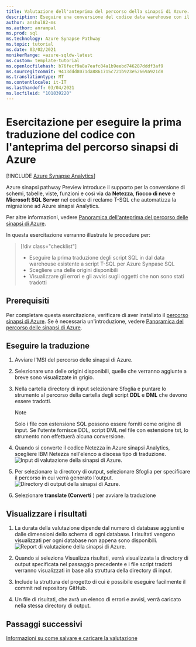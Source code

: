 ```yaml
---
title: Valutazione dell'anteprima del percorso della sinapsi di Azure.
description: Eseguire una conversione del codice data warehouse con il percorso delle sinapsi di Azure
author: anshul82-ms
ms.author: anrampal
ms.prod: sql
ms.technology: Azure Synapse Pathway
ms.topic: tutorial
ms.date: 03/02/2021
monikerRange: =azure-sqldw-latest
ms.custom: template-tutorial
ms.openlocfilehash: b76fecf9a8a7eafc84a1b9eebd746287dddf3af9
ms.sourcegitcommit: 9413ddd8071da8861715c721b923e52669a921d8
ms.translationtype: MT
ms.contentlocale: it-IT
ms.lasthandoff: 03/04/2021
ms.locfileid: "101839220"
---
```

# <a name="tutorial-to-perform-your-first-code-translation-with-azure-synapse-pathway-preview"></a>Esercitazione per eseguire la prima traduzione del codice con l'anteprima del percorso sinapsi di Azure
[!INCLUDE [Azure Synapse Analytics](../../includes/applies-to-version/asa.md)]

Azure sinapsi pathway Preview introduce il supporto per la conversione di schemi, tabelle, viste, funzioni e così via da **Netezza**, **fiocco di neve** e **Microsoft SQL Server** nel codice di reclamo T-SQL che automatizza la migrazione ad Azure sinapsi Analytics.

Per altre informazioni, vedere [Panoramica dell'anteprima del percorso delle sinapsi di Azure](azure-synapse-pathway-overview).

In questa esercitazione verranno illustrate le procedure per:

> [!div class="checklist"]
> * Eseguire la prima traduzione degli script SQL in dal data warehouse esistente a script T-SQL per Azure Synpase SQL 
> * Scegliere una delle origini disponibili
> * Visualizzare gli errori e gli avvisi sugli oggetti che non sono stati tradotti

## <a name="prerequisites"></a>Prerequisiti

Per completare questa esercitazione, verificare di aver installato il [percorso sinapsi di Azure](synapse-pathway-download.md). Se è necessaria un'introduzione, vedere [Panoramica del percorso delle sinapsi di Azure](azure-synapse-pathway-overview.md).

## <a name="run-the-translation"></a>Eseguire la traduzione

1. Avviare l'MSI del percorso delle sinapsi di Azure. 

1. Selezionare una delle origini disponibili, quelle che verranno aggiunte a breve sono visualizzate in grigio.
1. Nella cartella directory di input selezionare Sfoglia e puntare lo strumento al percorso della cartella degli script **DDL** e **DML** che devono essere tradotti.

    > [!Note]
    > Solo i file con estensione SQL possono essere forniti come origine di input. Se l'utente fornisce DDL, script DML nel file con estensione txt, lo strumento non effettuerà alcuna conversione.

1. Quando si converte il codice Netezza in Azure sinapsi Analytics, scegliere IBM Netezza nell'elenco a discesa tipo di traduzione.
  ![Input di valutazione della sinapsi di Azure.](./media/perform-assessment/assessment-input.png)

1. Per selezionare la directory di output, selezionare Sfoglia per specificare il percorso in cui verrà generato l'output.
 ![Directory di output della sinapsi di Azure.](./media/perform-assessment/output-directory.png)

1. Selezionare **translate (Converti** ) per avviare la traduzione

## <a name="view-results"></a>Visualizzare i risultati

1. La durata della valutazione dipende dal numero di database aggiunti e dalle dimensioni dello schema di ogni database. I risultati vengono visualizzati per ogni database non appena sono disponibili.
 ![Report di valutazione della sinapsi di Azure.](./media/perform-assessment/assessment-report.png)

1. Quando si seleziona Visualizza risultati, verrà visualizzata la directory di output specificata nel passaggio precedente e i file script tradotti verranno visualizzati in base alla struttura della directory di input.

1. Include la struttura del progetto di cui è possibile eseguire facilmente il commit nel repository GitHub.
  
1. Un file di risultati, che avrà un elenco di errori e avvisi, verrà caricato nella stessa directory di output.

## <a name="next-steps"></a>Passaggi successivi

[Informazioni su come salvare e caricare la valutazione](tutorial-save-load-assessment.md)
